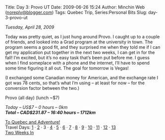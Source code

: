 Title: Day 3: Provo UT
Date: 2009-06-26 15:24
Author: Minchin Web (noreply@blogger.com)
Tags: Quebec Trip, Series:Personal Bits
Slug: day-3-provo-ut

*Tuesday, April 28, 2009*

Today was pretty quiet, as I just hung around Provo. I caught up to a
couple of friends, and looked into a Grad program at the university in
town. The program seems a good fit, and they surprised me when they told
me if I can get my application put together in the next two weeks, I can
get in for the fall! I’m excited, but it’s no easy task that’s been put
before me. I guess when I find someplace with a phone and the internet,
I’ll have to spend some time figuring it all out. The goal for tomorrow
is Vegas!

(I exchanged some Canadian money for American, and the exchange rate I
got was 78 cents, so that’s what I’m using – at least for now – for the
conversion factor between the two.)

Provo (all day) (lunch \~\$7)

*Today – US\$7 – 0 hours – 0km*\
***Total – CAD\$231.87 – 16:40 hours – 1712km***

[To Quebec and
Adventure!](http://blog.minchin.ca/2009/04/to-quebec-and-adventure.html)\
Travel Days:
[1](http://blog.minchin.ca/2009/05/day-1-edmonton-to-cardston.html) ·
[2](http://blog.minchin.ca/2009/05/day-2-cardston-ab-to-provo-ut.html) ·
3 ·
[4](http://blog.minchin.ca/2009/05/day-4-provo-ut-to-las-vegas-nv.html)
·
[5](http://blog.minchin.ca/2009/05/day-5-las-vegas-nv-to-san-diego-ca.html)
· [6](http://blog.minchin.ca/2009/05/day-6-san-diego-ca.html) ·
[7](http://blog.minchin.ca/2009/05/day-7-san-deigo-ca-to-mesa-az.html) ·
[8](http://blog.minchin.ca/2009/05/day-8-mesa-az-to-el-paso-tx.html) ·
[9](http://blog.minchin.ca/2009/05/day-9-el-paso-to-dallas-tx.html) ·
[10](http://blog.minchin.ca/2009/05/day-10-dallas-tx-to-texarkana-ar.html)
·
[11](http://blog.minchin.ca/2009/06/day-11-texarkana-ak-to-nashville-tn.html)
·
[12](http://blog.minchin.ca/2009/06/day-12-nashville-tn-to-erie-pa.html)
·
[13](http://blog.minchin.ca/2009/06/day-13-erie-pa-to-montreal-qc.html)\
[Two Weeks
In](http://blog.minchin.ca/2009/06/two-weeks-in-life-in-quebec.html)

</p>


